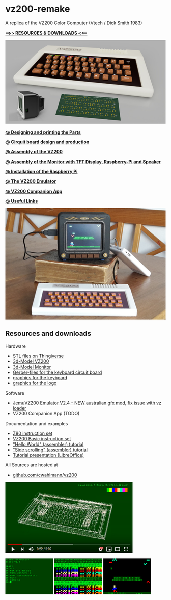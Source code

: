 # vz200-remake
A replica of the VZ200 Color Computer (Vtech / Dick Smith 1983)

**[==>> RESOURCES & DOWNLOADS <<==](#resources-and-downloads)** 

![Teaser](../images/vz200-teaser.jpg "VZ200 - 70%")

**[@ Designing and printing the Parts](01_print.md)**

**[@ Cirquit board design and production](02_cirquitboarddesign.md)**

**[@ Assembly of the VZ200](03_assembly_vz200.md)**

**[@ Assembly of the Monitor with TFT Display, Raspberry-Pi and Speaker](04_assembly_monitor.md)**

**[@ Installation of the Raspberry Pi](05_installation.md)**

**[@ The VZ200 Emulator](06_emulator.md)**

**[@ VZ200 Companion App](apps/README.md)**

**[@ Useful Links](08_links.md)**

![Prototyp](../images/resized/VZ200-komplett-5Zoll-Monitor-TheHunter.jpg "VZ200 - 70%")

## Resources and downloads

Hardware
* [STL files on Thingiverse](https://www.thingiverse.com/thing:4415555)
* [3d-Model VZ200](../resources/3d-model/vz200.f3d)
* [3d-Model Monitor](../resources/3d-model/Monitor_5-Zoll.f3d) 
* [Gerber-files for the keyboard circuit board](../resources/gerber/vz200-keyboard-layout.zip)
* [graphics for the keyboard](../resources/aufkleber/Aufkleber-2x70perc.png)
* [graphics for the logo](../resources/aufkleber/logo_7x70perc_A4.png)

Software
* [JemuVZ200 Emulator V2.4 - NEW australian gfx mod, fix issue with vz loader](../resources/releases/JemuVZ200-2.4.zip)
* VZ200 Companion App (TODO)

Documentation and examples
* [Z80 instruction set](../resources/doc/z80.pdf)
* [VZ200 Basic instruction set](../resources/doc/VZ200-Basic.pdf)
* ["Hello World" (assembler) tutorial](../resources/doc/tutorial/hello-world-asm-tutorial.pdf)
* ["Side scrolling" (assembler) tutorial](../resources/doc/tutorial/side-scroll-asm-tutorial.pdf)
* [Tutorial presentation (LibreOffice)](../resources/doc/tutorial/VZ200-tutorial.odp)

All Sources are hosted at
* [github.com/cwahlmann/vz200](https://github.com/cwahlmann/vz200)

[![VZ200 Presentation Makerfaire](../images/vz200-remake-presentation-youtube.png)](https://www.youtube.com/watch?v=7TxQ1y71ufA)

![Screenshot_02](../images/screenshot_02.png "Basic Programming")
![Screenshot_03](../images/screenshot_03.png "Charset")
![Screenshot_05](../images/screenshot_05.png "the hunter - bit by a bat")

